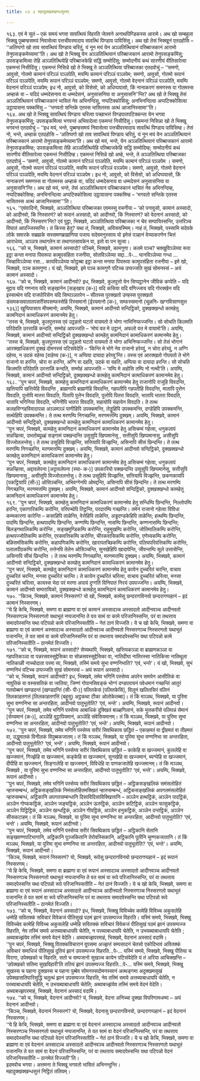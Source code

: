 ```yaml
---
title: ०३ ३ महादुक्खक्खन्धसुत्तम्

---
```


१६३. एवं मे सुतं – एकं समयं भगवा सावत्थियं विहरति जेतवने अनाथपिण्डिकस्स आरामे। अथ खो सम्बहुला भिक्खू पुब्बण्हसमयं निवासेत्वा पत्तचीवरमादाय सावत्थिं पिण्डाय पाविसिंसु। अथ खो तेसं भिक्खूनं एतदहोसि – ‘‘अतिप्पगो खो ताव सावत्थियं पिण्डाय चरितुं, यं नून मयं येन अञ्ञतित्थियानं परिब्बाजकानं आरामो तेनुपसङ्कमेय्यामा’’ति। अथ खो ते भिक्खू येन अञ्ञतित्थियानं परिब्बाजकानं आरामो तेनुपसङ्कमिंसु; उपसङ्कमित्वा तेहि अञ्ञतित्थियेहि परिब्बाजकेहि सद्धिं सम्मोदिंसु; सम्मोदनीयं कथं सारणीयं वीतिसारेत्वा एकमन्तं निसीदिंसु। एकमन्तं निसिन्ने खो ते भिक्खू ते अञ्ञतित्थिया परिब्बाजका एतदवोचुं – ‘‘समणो, आवुसो, गोतमो कामानं परिञ्ञं पञ्ञपेति, मयम्पि कामानं परिञ्ञं पञ्ञपेम; समणो, आवुसो, गोतमो रूपानं परिञ्ञं पञ्ञपेति, मयम्पि रूपानं परिञ्ञं पञ्ञपेम; समणो, आवुसो, गोतमो वेदनानं परिञ्ञं पञ्ञपेति, मयम्पि वेदनानं परिञ्ञं पञ्ञपेम; इध नो, आवुसो, को विसेसो, को अधिप्पयासो, किं नानाकरणं समणस्स वा गोतमस्स अम्हाकं वा – यदिदं धम्मदेसनाय वा धम्मदेसनं, अनुसासनिया वा अनुसासनि’’न्ति? अथ खो ते भिक्खू तेसं अञ्ञतित्थियानं परिब्बाजकानं भासितं नेव अभिनन्दिंसु, नप्पटिक्कोसिंसु; अनभिनन्दित्वा अप्पटिक्कोसित्वा उट्ठायासना पक्कमिंसु – ‘‘भगवतो सन्तिके एतस्स भासितस्स अत्थं आजानिस्सामा’’ति।  
१६४. अथ खो ते भिक्खू सावत्थियं पिण्डाय चरित्वा पच्छाभत्तं पिण्डपातपटिक्कन्ता येन भगवा तेनुपसङ्कमिंसु; उपसङ्कमित्वा भगवन्तं अभिवादेत्वा एकमन्तं निसीदिंसु। एकमन्तं निसिन्ना खो ते भिक्खू भगवन्तं एतदवोचुं – ‘‘इध मयं, भन्ते, पुब्बण्हसमयं निवासेत्वा पत्तचीवरमादाय सावत्थिं पिण्डाय पाविसिम्ह। तेसं नो, भन्ते, अम्हाकं एतदहोसि – ‘अतिप्पगो खो ताव सावत्थियं पिण्डाय चरितुं, यं नून मयं येन अञ्ञतित्थियानं परिब्बाजकानं आरामो तेनुपसङ्कमेय्यामा’ति। अथ खो मयं, भन्ते, येन अञ्ञतित्थियानं परिब्बाजकानं आरामो तेनुपसङ्कमिम्ह; उपसङ्कमित्वा तेहि अञ्ञतित्थियेहि परिब्बाजकेहि सद्धिं सम्मोदिम्ह; सम्मोदनीयं कथं सारणीयं वीतिसारेत्वा एकमन्तं निसीदिम्ह। एकमन्तं निसिन्ने खो अम्हे, भन्ते, ते अञ्ञतित्थिया परिब्बाजका एतदवोचुं – ‘समणो, आवुसो, गोतमो कामानं परिञ्ञं पञ्ञपेति, मयम्पि कामानं परिञ्ञं पञ्ञपेम । समणो, आवुसो, गोतमो रूपानं परिञ्ञं पञ्ञपेति, मयम्पि रूपानं परिञ्ञं पञ्ञपेम। समणो, आवुसो, गोतमो वेदनानं परिञ्ञं पञ्ञपेति, मयम्पि वेदनानं परिञ्ञं पञ्ञपेम। इध नो, आवुसो, को विसेसो, को अधिप्पयासो, किं नानाकरणं समणस्स वा गोतमस्स अम्हाकं वा, यदिदं धम्मदेसनाय वा धम्मदेसनं अनुसासनिया वा अनुसासनि’न्ति। अथ खो मयं, भन्ते, तेसं अञ्ञतित्थियानं परिब्बाजकानं भासितं नेव अभिनन्दिम्ह, नप्पटिक्कोसिम्ह; अनभिनन्दित्वा अप्पटिक्कोसित्वा उट्ठायासना पक्कमिम्ह – ‘भगवतो सन्तिके एतस्स भासितस्स अत्थं आजानिस्सामा’’’ति।  
१६५. ‘‘एवंवादिनो, भिक्खवे, अञ्ञतित्थिया परिब्बाजका एवमस्सु वचनीया – ‘को पनावुसो, कामानं अस्सादो, को आदीनवो, किं निस्सरणं? को रूपानं अस्सादो, को आदीनवो, किं निस्सरणं? को वेदनानं अस्सादो, को आदीनवो, किं निस्सरण’न्ति? एवं पुट्ठा, भिक्खवे, अञ्ञतित्थिया परिब्बाजका न चेव सम्पायिस्सन्ति, उत्तरिञ्च विघातं आपज्जिस्सन्ति। तं किस्स हेतु? यथा तं, भिक्खवे, अविसयस्मिम्। नाहं तं, भिक्खवे, पस्सामि सदेवके लोके समारके सब्रह्मके सस्समणब्राह्मणिया पजाय सदेवमनुस्साय यो इमेसं पञ्हानं वेय्याकरणेन चित्तं आराधेय्य, अञ्ञत्र तथागतेन वा तथागतसावकेन वा, इतो वा पन सुत्वा।  
१६६. ‘‘को च, भिक्खवे, कामानं अस्सादो? पञ्चिमे, भिक्खवे, कामगुणा। कतमे पञ्च? चक्खुविञ्ञेय्या रूपा इट्ठा कन्ता मनापा पियरूपा कामूपसंहिता रजनीया, सोतविञ्ञेय्या सद्दा…पे॰… घानविञ्ञेय्या गन्धा … जिव्हाविञ्ञेय्या रसा… कायविञ्ञेय्या फोट्ठब्बा इट्ठा कन्ता मनापा पियरूपा कामूपसंहिता रजनीया – इमे खो, भिक्खवे, पञ्च कामगुणा। यं खो, भिक्खवे, इमे पञ्च कामगुणे पटिच्च उप्पज्जति सुखं सोमनस्सं – अयं कामानं अस्सादो।  
१६७. ‘‘को च, भिक्खवे, कामानं आदीनवो? इध, भिक्खवे, कुलपुत्तो येन सिप्पट्ठानेन जीविकं कप्पेति – यदि मुद्दाय यदि गणनाय यदि सङ्खानेन [सङ्खाय (क॰)] यदि कसिया यदि वणिज्जाय यदि गोरक्खेन यदि इस्सत्थेन यदि राजपोरिसेन यदि सिप्पञ्ञतरेन – सीतस्स पुरक्खतो उण्हस्स पुरक्खतो डंसमकसवातातपसरींसपसम्फस्सेहि रिस्समानो [ईरयमानो (क॰), सम्फस्समानो (चूळनि॰ खग्गविसाणसुत्त १३६)] खुप्पिपासाय मीयमानो; अयम्पि, भिक्खवे, कामानं आदीनवो सन्दिट्ठिको, दुक्खक्खन्धो कामहेतु कामनिदानं कामाधिकरणं कामानमेव हेतु।  
‘‘तस्स चे, भिक्खवे, कुलपुत्तस्स एवं उट्ठहतो घटतो वायमतो ते भोगा नाभिनिप्फज्जन्ति। सो सोचति किलमति परिदेवति उरत्ताळिं कन्दति, सम्मोहं आपज्जति – ‘मोघं वत मे उट्ठानं, अफलो वत मे वायामो’ति। अयम्पि, भिक्खवे, कामानं आदीनवो सन्दिट्ठिको दुक्खक्खन्धो कामहेतु कामनिदानं कामाधिकरणं कामानमेव हेतु।  
‘‘तस्स चे, भिक्खवे, कुलपुत्तस्स एवं उट्ठहतो घटतो वायमतो ते भोगा अभिनिप्फज्जन्ति। सो तेसं भोगानं आरक्खाधिकरणं दुक्खं दोमनस्सं पटिसंवेदेति – ‘किन्ति मे भोगे नेव राजानो हरेय्युं, न चोरा हरेय्युं, न अग्गि दहेय्य, न उदकं वहेय्य [वाहेय्य (क॰)], न अप्पिया दायादा हरेय्यु’न्ति। तस्स एवं आरक्खतो गोपयतो ते भोगे राजानो वा हरन्ति, चोरा वा हरन्ति, अग्गि वा दहति, उदकं वा वहति, अप्पिया वा दायादा हरन्ति। सो सोचति किलमति परिदेवति उरत्ताळिं कन्दति, सम्मोहं आपज्जति – ‘यम्पि मे अहोसि तम्पि नो नत्थी’ति। अयम्पि, भिक्खवे, कामानं आदीनवो सन्दिट्ठिको, दुक्खक्खन्धो कामहेतु कामनिदानं कामाधिकरणं कामानमेव हेतु।  
१६८. ‘‘पुन चपरं, भिक्खवे, कामहेतु कामनिदानं कामाधिकरणं कामानमेव हेतु राजानोपि राजूहि विवदन्ति, खत्तियापि खत्तियेहि विवदन्ति , ब्राह्मणापि ब्राह्मणेहि विवदन्ति, गहपतीपि गहपतीहि विवदन्ति, मातापि पुत्तेन विवदति, पुत्तोपि मातरा विवदति, पितापि पुत्तेन विवदति, पुत्तोपि पितरा विवदति, भातापि भातरा विवदति, भातापि भगिनिया विवदति, भगिनीपि भातरा विवदति, सहायोपि सहायेन विवदति। ते तत्थ कलहविग्गहविवादापन्ना अञ्ञमञ्ञं पाणीहिपि उपक्कमन्ति, लेड्डूहिपि उपक्कमन्ति, दण्डेहिपि उपक्कमन्ति, सत्थेहिपि उपक्कमन्ति। ते तत्थ मरणम्पि निगच्छन्ति, मरणमत्तम्पि दुक्खम्। अयम्पि, भिक्खवे, कामानं आदीनवो सन्दिट्ठिको, दुक्खक्खन्धो कामहेतु कामनिदानं कामाधिकरणं कामानमेव हेतु।  
‘‘पुन चपरं, भिक्खवे, कामहेतु कामनिदानं कामाधिकरणं कामानमेव हेतु असिचम्मं गहेत्वा, धनुकलापं सन्नय्हित्वा, उभतोब्यूळ्हं सङ्गामं पक्खन्दन्ति उसूसुपि खिप्पमानेसु , सत्तीसुपि खिप्पमानासु, असीसुपि विज्जोतलन्तेसु। ते तत्थ उसूहिपि विज्झन्ति, सत्तियापि विज्झन्ति, असिनापि सीसं छिन्दन्ति। ते तत्थ मरणम्पि निगच्छन्ति, मरणमत्तम्पि दुक्खम्। अयम्पि, भिक्खवे, कामानं आदीनवो सन्दिट्ठिको, दुक्खक्खन्धो कामहेतु कामनिदानं कामाधिकरणं कामानमेव हेतु।  
‘‘पुन चपरं, भिक्खवे, कामहेतु कामनिदानं कामाधिकरणं कामानमेव हेतु असिचम्मं गहेत्वा, धनुकलापं सन्नय्हित्वा, अद्दावलेपना [अट्टावलेपना (स्या॰ क॰)] उपकारियो पक्खन्दन्ति उसूसुपि खिप्पमानेसु, सत्तीसुपि खिप्पमानासु , असीसुपि विज्जोतलन्तेसु। ते तत्थ उसूहिपि विज्झन्ति, सत्तियापि विज्झन्ति, छकणकायपि [पकट्ठियापि (सी॰)] ओसिञ्चन्ति, अभिवग्गेनपि ओमद्दन्ति, असिनापि सीसं छिन्दन्ति। ते तत्थ मरणम्पि निगच्छन्ति, मरणमत्तम्पि दुक्खम्। अयम्पि, भिक्खवे, कामानं आदीनवो सन्दिट्ठिको, दुक्खक्खन्धो कामहेतु कामनिदानं कामाधिकरणं कामानमेव हेतु।  
१६९. ‘‘पुन चपरं, भिक्खवे, कामहेतु कामनिदानं कामाधिकरणं कामानमेव हेतु सन्धिम्पि छिन्दन्ति, निल्लोपम्पि हरन्ति, एकागारिकम्पि करोन्ति, परिपन्थेपि तिट्ठन्ति, परदारम्पि गच्छन्ति। तमेनं राजानो गहेत्वा विविधा कम्मकारणा कारेन्ति – कसाहिपि ताळेन्ति, वेत्तेहिपि ताळेन्ति, अड्ढदण्डकेहिपि ताळेन्ति; हत्थम्पि छिन्दन्ति, पादम्पि छिन्दन्ति, हत्थपादम्पि छिन्दन्ति, कण्णम्पि छिन्दन्ति, नासम्पि छिन्दन्ति, कण्णनासम्पि छिन्दन्ति; बिलङ्गथालिकम्पि करोन्ति , सङ्खमुण्डिकम्पि करोन्ति, राहुमुखम्पि करोन्ति, जोतिमालिकम्पि करोन्ति, हत्थपज्जोतिकम्पि करोन्ति, एरकवत्तिकम्पि करोन्ति, चीरकवासिकम्पि करोन्ति, एणेय्यकम्पि करोन्ति, बळिसमंसिकम्पि करोन्ति, कहापणिकम्पि करोन्ति, खारापतच्छिकम्पि करोन्ति, पलिघपरिवत्तिकम्पि करोन्ति, पलालपीठकम्पि करोन्ति, तत्तेनपि तेलेन ओसिञ्चन्ति, सुनखेहिपि खादापेन्ति, जीवन्तम्पि सूले उत्तासेन्ति, असिनापि सीसं छिन्दन्ति । ते तत्थ मरणम्पि निगच्छन्ति, मरणमत्तम्पि दुक्खम्। अयम्पि, भिक्खवे, कामानं आदीनवो सन्दिट्ठिको, दुक्खक्खन्धो कामहेतु कामनिदानं कामाधिकरणं कामानमेव हेतु।  
‘‘पुन चपरं, भिक्खवे, कामहेतु कामनिदानं कामाधिकरणं कामानमेव हेतु कायेन दुच्चरितं चरन्ति, वाचाय दुच्चरितं चरन्ति, मनसा दुच्चरितं चरन्ति। ते कायेन दुच्चरितं चरित्वा, वाचाय दुच्चरितं चरित्वा, मनसा दुच्चरितं चरित्वा, कायस्स भेदा परं मरणा अपायं दुग्गतिं विनिपातं निरयं उपपज्जन्ति। अयम्पि, भिक्खवे, कामानं आदीनवो सम्परायिको, दुक्खक्खन्धो कामहेतु कामनिदानं कामाधिकरणं कामानमेव हेतु।  
१७०. ‘‘किञ्च, भिक्खवे, कामानं निस्सरणं? यो खो, भिक्खवे, कामेसु छन्दरागविनयो छन्दरागप्पहानं – इदं कामानं निस्सरणम्।  
‘‘ये हि केचि, भिक्खवे, समणा वा ब्राह्मणा वा एवं कामानं अस्सादञ्च अस्सादतो आदीनवञ्च आदीनवतो निस्सरणञ्च निस्सरणतो यथाभूतं नप्पजानन्ति ते वत सामं वा कामे परिजानिस्सन्ति, परं वा तथत्ताय समादपेस्सन्ति यथा पटिपन्नो कामे परिजानिस्सतीति – नेतं ठानं विज्जति। ये च खो केचि, भिक्खवे, समणा वा ब्राह्मणा वा एवं कामानं अस्सादञ्च अस्सादतो आदीनवञ्च आदीनवतो निस्सरणञ्च निस्सरणतो यथाभूतं पजानन्ति, ते वत सामं वा कामे परिजानिस्सन्ति परं वा तथत्ताय समादपेस्सन्ति यथा पटिपन्नो कामे परिजानिस्सतीति – ठानमेतं विज्जति।  
१७१. ‘‘को च, भिक्खवे, रूपानं अस्सादो? सेय्यथापि, भिक्खवे, खत्तियकञ्ञा वा ब्राह्मणकञ्ञा वा गहपतिकञ्ञा वा पन्नरसवस्सुद्देसिका वा सोळसवस्सुद्देसिका वा, नातिदीघा नातिरस्सा नातिकिसा नातिथूला नातिकाळी नाच्चोदाता परमा सा, भिक्खवे, तस्मिं समये सुभा वण्णनिभाति? ‘एवं, भन्ते’। यं खो, भिक्खवे, सुभं वण्णनिभं पटिच्च उप्पज्जति सुखं सोमनस्सं – अयं रूपानं अस्सादो।  
‘‘को च, भिक्खवे, रूपानं आदीनवो? इध, भिक्खवे, तमेव भगिनिं पस्सेय्य अपरेन समयेन आसीतिकं वा नावुतिकं वा वस्ससतिकं वा जातिया, जिण्णं गोपानसिवङ्कं भोग्गं दण्डपरायनं पवेधमानं गच्छन्तिं आतुरं गतयोब्बनं खण्डदन्तं [खण्डदन्तिं (सी॰ पी॰)] पलितकेसं [पलितकेसिं], विलूनं खलितसिरं वलिनं तिलकाहतगत्तं [तिलकाहतगत्तिं (बहूसु) अट्ठकथा टीका ओलोकेतब्बा]। तं किं मञ्ञथ, भिक्खवे, या पुरिमा सुभा वण्णनिभा सा अन्तरहिता, आदीनवो पातुभूतोति? ‘एवं, भन्ते’। अयम्पि, भिक्खवे, रूपानं आदीनवो।  
‘‘पुन चपरं, भिक्खवे, तमेव भगिनिं पस्सेय्य आबाधिकं दुक्खितं बाळ्हगिलानं, सके मुत्तकरीसे पलिपन्नं सेमानं [सेय्यमानं (क॰)], अञ्ञेहि वुट्ठापियमानं, अञ्ञेहि संवेसियमानम्। तं किं मञ्ञथ, भिक्खवे, या पुरिमा सुभा वण्णनिभा सा अन्तरहिता, आदीनवो पातुभूतोति? ‘एवं, भन्ते’। अयम्पि, भिक्खवे, रूपानं आदीनवो।  
१७२. ‘‘पुन चपरं, भिक्खवे, तमेव भगिनिं पस्सेय्य सरीरं सिवथिकाय छड्डितं – एकाहमतं वा द्वीहमतं वा तीहमतं वा, उद्धुमातकं विनीलकं विपुब्बकजातम्। तं किं मञ्ञथ, भिक्खवे, या पुरिमा सुभा वण्णनिभा सा अन्तरहिता, आदीनवो पातुभूतोति? ‘एवं, भन्ते’। अयम्पि, भिक्खवे, रूपानं आदीनवो।  
‘‘पुन चपरं, भिक्खवे, तमेव भगिनिं पस्सेय्य सरीरं सिवथिकाय छड्डितं – काकेहि वा खज्जमानं, कुललेहि वा खज्जमानं, गिज्झेहि वा खज्जमानं, कङ्केहि वा खज्जमानं, सुनखेहि वा खज्जमानं, ब्यग्घेहि वा खज्जमानं, दीपीहि वा खज्जमानं, सिङ्गालेहि वा खज्जमानं, विविधेहि वा पाणकजातेहि खज्जमानम्। तं किं मञ्ञथ, भिक्खवे , या पुरिमा सुभा वण्णनिभा सा अन्तरहिता, आदीनवो पातुभूतोति? ‘एवं, भन्ते’। अयम्पि, भिक्खवे, रूपानं आदीनवो।  
‘‘पुन चपरं, भिक्खवे, तमेव भगिनिं पस्सेय्य सरीरं सिवथिकाय छड्डितं – अट्ठिकसङ्खलिकं समंसलोहितं न्हारुसम्बन्धं, अट्ठिकसङ्खलिकं निमंसलोहितमक्खितं न्हारुसम्बन्धं, अट्ठिकसङ्खलिकं अपगतमंसलोहितं न्हारुसम्बन्धं, अट्ठिकानि अपगतसम्बन्धानि दिसाविदिसाविक्खित्तानि – अञ्ञेन हत्थट्ठिकं, अञ्ञेन पादट्ठिकं, अञ्ञेन गोप्फकट्ठिकं, अञ्ञेन जङ्घट्ठिकं, अञ्ञेन ऊरुट्ठिकं, अञ्ञेन कटिट्ठिकं, अञ्ञेन फासुकट्ठिकं, अञ्ञेन पिट्ठिट्ठिकं, अञ्ञेन खन्धट्ठिकं, अञ्ञेन गीवट्ठिकं, अञ्ञेन हनुकट्ठिकं, अञ्ञेन दन्तट्ठिकं, अञ्ञेन सीसकटाहम्। तं किं मञ्ञथ, भिक्खवे, या पुरिमा सुभा वण्णनिभा सा अन्तरहिता, आदीनवो पातुभूतोति? ‘एवं, भन्ते’। अयम्पि, भिक्खवे, रूपानं आदीनवो।  
‘‘पुन चपरं, भिक्खवे, तमेव भगिनिं पस्सेय्य सरीरं सिवथिकाय छड्डितं – अट्ठिकानि सेतानि सङ्खवण्णपटिभागानि, अट्ठिकानि पुञ्जकितानि तेरोवस्सिकानि, अट्ठिकानि पूतीनि चुण्णकजातानि। तं किं मञ्ञथ, भिक्खवे, या पुरिमा सुभा वण्णनिभा सा अन्तरहिता, आदीनवो पातुभूतोति? ‘एवं, भन्ते’। अयम्पि, भिक्खवे, रूपानं आदीनवो।  
‘‘किञ्च, भिक्खवे, रूपानं निस्सरणं? यो, भिक्खवे, रूपेसु छन्दरागविनयो छन्दरागप्पहानं – इदं रूपानं निस्सरणम्।  
‘‘ये हि केचि, भिक्खवे, समणा वा ब्राह्मणा वा एवं रूपानं अस्सादञ्च अस्सादतो आदीनवञ्च आदीनवतो निस्सरणञ्च निस्सरणतो यथाभूतं नप्पजानन्ति ते वत सामं वा रूपे परिजानिस्सन्ति, परं वा तथत्ताय समादपेस्सन्ति यथा पटिपन्नो रूपे परिजानिस्सतीति – नेतं ठानं विज्जति। ये च खो केचि, भिक्खवे, समणा वा ब्राह्मणा वा एवं रूपानं अस्सादञ्च अस्सादतो आदीनवञ्च आदीनवतो निस्सरणञ्च निस्सरणतो यथाभूतं पजानन्ति ते वत सामं वा रूपे परिजानिस्सन्ति परं वा तथत्ताय समादपेस्सन्ति यथा पटिपन्नो रूपे परिजानिस्सतीति – ठानमेतं विज्जति।  
१७३. ‘‘को च, भिक्खवे, वेदनानं अस्सादो? इध, भिक्खवे, भिक्खु विविच्चेव कामेहि विविच्च अकुसलेहि धम्मेहि सवितक्कं सविचारं विवेकजं पीतिसुखं पठमं झानं उपसम्पज्ज विहरति। यस्मिं समये, भिक्खवे, भिक्खु विविच्चेव कामेहि विविच्च अकुसलेहि धम्मेहि सवितक्कं सविचारं विवेकजं पीतिसुखं पठमं झानं उपसम्पज्ज विहरति, नेव तस्मिं समये अत्तब्याबाधायपि चेतेति, न परब्याबाधायपि चेतेति, न उभयब्याबाधायपि चेतेति ; अब्याबज्झंयेव तस्मिं समये वेदनं वेदेति। अब्याबज्झपरमाहं, भिक्खवे, वेदनानं अस्सादं वदामि।  
‘‘पुन चपरं, भिक्खवे, भिक्खु वितक्कविचारानं वूपसमा अज्झत्तं सम्पसादनं चेतसो एकोदिभावं अवितक्कं अविचारं समाधिजं पीतिसुखं दुतियं झानं उपसम्पज्ज विहरति…पे॰… यस्मिं समये, भिक्खवे, भिक्खु पीतिया च विरागा, उपेक्खको च विहरति, सतो च सम्पजानो सुखञ्च कायेन पटिसंवेदेति यं तं अरिया आचिक्खन्ति – ‘उपेक्खको सतिमा सुखविहारी’ति ततियं झानं उपसम्पज्ज विहरति…पे॰… यस्मिं समये, भिक्खवे, भिक्खु सुखस्स च पहाना दुक्खस्स च पहाना पुब्बेव सोमनस्सदोमनस्सानं अत्थङ्गमा अदुक्खमसुखं उपेक्खासतिपारिसुद्धिं चतुत्थं झानं उपसम्पज्ज विहरति, नेव तस्मिं समये अत्तब्याबाधायपि चेतेति, न परब्याबाधायपि चेतेति, न उभयब्याबाधायपि चेतेति; अब्याबज्झंयेव तस्मिं समये वेदनं वेदेति। अब्याबज्झपरमाहं, भिक्खवे, वेदनानं अस्सादं वदामि।  
१७४. ‘‘को च, भिक्खवे, वेदनानं आदीनवो? यं, भिक्खवे, वेदना अनिच्चा दुक्खा विपरिणामधम्मा – अयं वेदनानं आदीनवो।  
‘‘किञ्च, भिक्खवे, वेदनानं निस्सरणं? यो, भिक्खवे, वेदनासु छन्दरागविनयो, छन्दरागप्पहानं – इदं वेदनानं निस्सरणम्।  
‘‘ये हि केचि, भिक्खवे, समणा वा ब्राह्मणा वा एवं वेदनानं अस्सादञ्च अस्सादतो आदीनवञ्च आदीनवतो निस्सरणञ्च निस्सरणतो यथाभूतं नप्पजानन्ति, ते वत सामं वा वेदनं परिजानिस्सन्ति, परं वा तथत्ताय समादपेस्सन्ति यथा पटिपन्नो वेदनं परिजानिस्सतीति – नेतं ठानं विज्जति। ये च खो केचि, भिक्खवे, समणा वा ब्राह्मणा वा एवं वेदनानं अस्सादञ्च अस्सादतो आदीनवञ्च आदीनवतो निस्सरणञ्च निस्सरणतो यथाभूतं पजानन्ति ते वत सामं वा वेदनं परिजानिस्सन्ति, परं वा तथत्ताय समादपेस्सन्ति यथा पटिपन्नो वेदनं परिजानिस्सतीति – ठानमेतं विज्जती’’ति।  
इदमवोच भगवा। अत्तमना ते भिक्खू भगवतो भासितं अभिनन्दुन्ति।  
महादुक्खक्खन्धसुत्तं निट्ठितं ततियम्।  

